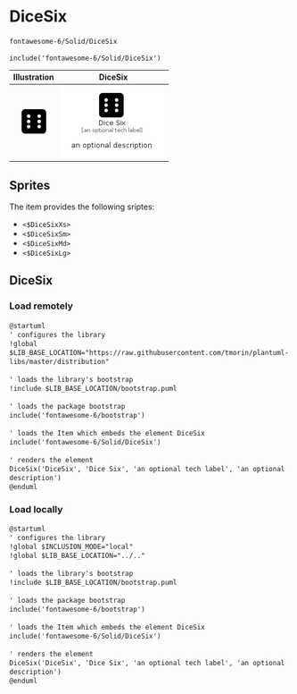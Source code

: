 # DiceSix


```text
fontawesome-6/Solid/DiceSix
```

```text
include('fontawesome-6/Solid/DiceSix')
```



| Illustration | DiceSix |
| :---: | :---: |
| ![illustration for Illustration](../../fontawesome-6/Solid/DiceSix.png) | ![illustration for DiceSix](../../fontawesome-6/Solid/DiceSix.Local.png) |



## Sprites
The item provides the following sriptes:

- `<$DiceSixXs>`
- `<$DiceSixSm>`
- `<$DiceSixMd>`
- `<$DiceSixLg>`





## DiceSix

### Load remotely
```plantuml
@startuml
' configures the library
!global $LIB_BASE_LOCATION="https://raw.githubusercontent.com/tmorin/plantuml-libs/master/distribution"

' loads the library's bootstrap
!include $LIB_BASE_LOCATION/bootstrap.puml

' loads the package bootstrap
include('fontawesome-6/bootstrap')

' loads the Item which embeds the element DiceSix
include('fontawesome-6/Solid/DiceSix')

' renders the element
DiceSix('DiceSix', 'Dice Six', 'an optional tech label', 'an optional description')
@enduml
```

### Load locally
```plantuml
@startuml
' configures the library
!global $INCLUSION_MODE="local"
!global $LIB_BASE_LOCATION="../.."

' loads the library's bootstrap
!include $LIB_BASE_LOCATION/bootstrap.puml

' loads the package bootstrap
include('fontawesome-6/bootstrap')

' loads the Item which embeds the element DiceSix
include('fontawesome-6/Solid/DiceSix')

' renders the element
DiceSix('DiceSix', 'Dice Six', 'an optional tech label', 'an optional description')
@enduml
```

